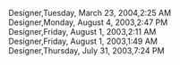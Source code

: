﻿Designer,Tuesday, March 23, 2004,2:25 AM  Designer,Monday, August 4, 2003,2:47 PM  Designer,Friday, August 1, 2003,2:11 AM  Designer,Friday, August 1, 2003,1:49 AM  Designer,Thursday, July 31, 2003,7:24 PM